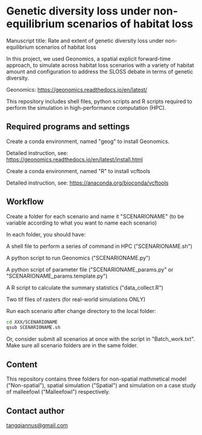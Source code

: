 # Genetic diversity loss under non-equilibrium scenarios of habitat loss

Manuscript title: Rate and extent of genetic diversity loss under non-equilibrium scenarios of habitat loss

In this project, we used Geonomics, a spatial explicit forward-time approach, to simulate across habitat loss scenarios with a variety of habitat amount and configuration to address the SLOSS debate in terms of genetic diversity. 

Geonomics: https://geonomics.readthedocs.io/en/latest/

This repository includes shell files, python scripts and R scripts required to perform the simulation in high-performance computation (HPC). 

## Required programs and settings

Create a conda environment, named "geog" to install Geonomics. 

Detailed instruction, see: https://geonomics.readthedocs.io/en/latest/install.html

Create a conda environment, named "R" to install vcftools

Detailed instruction, see: https://anaconda.org/bioconda/vcftools


## Workflow

Create a folder for each scenario and name it "SCENARIONAME" (to be variable according to what you want to name each scenario)

In each folder, you should have:

A shell file to perform a series of command in HPC ("SCENARIONAME.sh")

A python script to run Geonomics ("SCENARIONAME.py")

A python script of parameter file ("SCENARIONAME_params.py" or "SCENARIONAME_params.template.py")

A R script to calculate the summary statistics ("data_collect.R")

Two tif files of rasters (for real-world simulations ONLY)

Run each scenario after change directory to the local folder:
```bash
cd XXX/SCENARIONAME
qsub SCENARIONAME.sh
```
Or, consider submit all scenarios at once with the script in "Batch_work.txt". Make sure all scenario folders are in the same folder.


## Content

This repository contains three folders for non-spatial mathmetical model ("Non-spatial"), spatial simulation ("Spatial") and simulation on a case study of malleefowl ("Malleefowl") respectively.


## Contact author

tangqiannus@gmail.com
